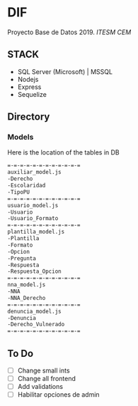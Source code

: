 # DIF

Proyecto Base de Datos 2019.
*ITESM CEM*

## STACK

- SQL Server (Microsoft) | MSSQL
- Nodejs
- Express
- Sequelize

## Directory

### Models

Here is the location of the tables in DB

```txt
=-=-=-=-=-=-=-=-=-=-=-=
auxiliar_model.js
-Derecho
-Escolaridad
-TipoPU
=-=-=-=-=-=-=-=-=-=-=-=
usuario_model.js
-Usuario
-Usuario_Formato
=-=-=-=-=-=-=-=-=-=-=-=
plantilla_model.js
-Plantilla
-Formato
-Opcion
-Pregunta
-Respuesta
-Respuesta_Opcion
=-=-=-=-=-=-=-=-=-=-=-=
nna_model.js
-NNA
-NNA_Derecho
=-=-=-=-=-=-=-=-=-=-=-=
denuncia_model.js
-Denuncia
-Derecho_Vulnerado
=-=-=-=-=-=-=-=-=-=-=-=
```

## To Do
* [ ] Change small ints
* [ ] Change all frontend
* [ ] Add validations
* [ ] Habilitar opciones de admin
